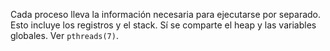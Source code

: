 Cada proceso lleva la información necesaria para ejecutarse por separado.
Esto incluye los registros y el stack. Sí se comparte el heap y las variables globales.
Ver `pthreads(7)`.